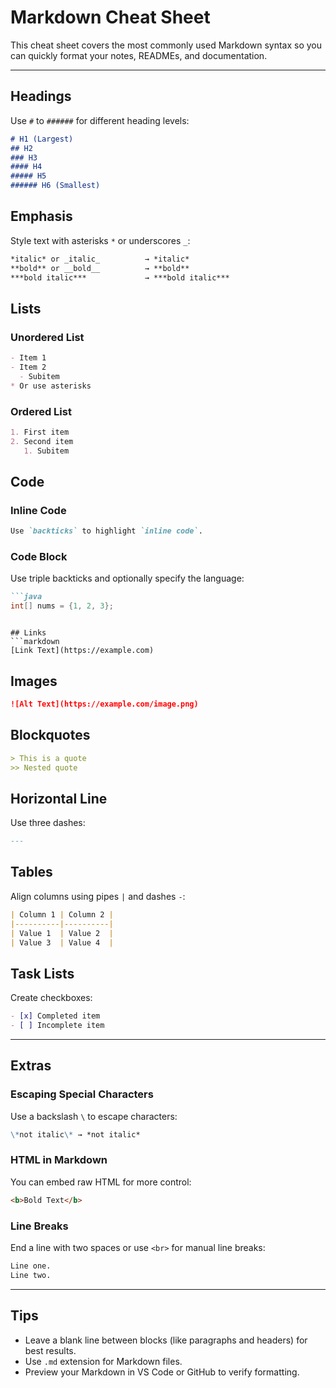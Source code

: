 # Markdown Cheat Sheet

This cheat sheet covers the most commonly used Markdown syntax so you can quickly format your notes, READMEs, and documentation.

---

## Headings

Use `#` to `######` for different heading levels:

```markdown
# H1 (Largest)
## H2
### H3
#### H4
##### H5
###### H6 (Smallest)
```

## Emphasis

Style text with asterisks `*` or underscores `_`:

```markdown
*italic* or _italic_          → *italic*
**bold** or __bold__          → **bold**
***bold italic***             → ***bold italic***
```

## Lists

### Unordered List

```markdown
- Item 1
- Item 2
  - Subitem
* Or use asterisks
```

### Ordered List

```markdown
1. First item
2. Second item
   1. Subitem
```

## Code

### Inline Code

```markdown
Use `backticks` to highlight `inline code`.
```

### Code Block

Use triple backticks and optionally specify the language:

````markdown
```java
int[] nums = {1, 2, 3};
````

````

## Links
```markdown
[Link Text](https://example.com)
````

## Images

```markdown
![Alt Text](https://example.com/image.png)
```

## Blockquotes

```markdown
> This is a quote
>> Nested quote
```

## Horizontal Line

Use three dashes:

```markdown
---
```

## Tables

Align columns using pipes `|` and dashes `-`:

```markdown
| Column 1 | Column 2 |
|----------|----------|
| Value 1  | Value 2  |
| Value 3  | Value 4  |
```

## Task Lists

Create checkboxes:

```markdown
- [x] Completed item
- [ ] Incomplete item
```

---

## Extras

### Escaping Special Characters

Use a backslash `\` to escape characters:

```markdown
\*not italic\* → *not italic*
```

### HTML in Markdown

You can embed raw HTML for more control:

```markdown
<b>Bold Text</b>
```

### Line Breaks

End a line with two spaces or use `<br>` for manual line breaks:

```markdown
Line one.  
Line two.
```

---

## Tips

* Leave a blank line between blocks (like paragraphs and headers) for best results.
* Use `.md` extension for Markdown files.
* Preview your Markdown in VS Code or GitHub to verify formatting.
